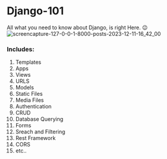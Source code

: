 # Django-101
All what you need to know about Django, is right Here. 😉
![screencapture-127-0-0-1-8000-posts-2023-12-11-16_42_00](https://github.com/KareemE125/Django-101/assets/61433385/eaa35780-6e1d-4079-8941-adfbd25ff664)

### Includes:
1. Templates
2. Apps
3. Views
4. URLS
5. Models
6. Static Files
7. Media Files
8. Authentication
9. CRUD
10. Database Querying
11. Forms
12. Sreach and Filtering
13. Rest Framework
14. CORS
15. etc..
